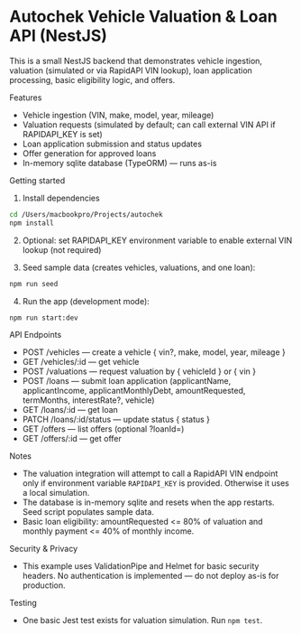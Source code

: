 # Autochek Vehicle Valuation & Loan API (NestJS)

This is a small NestJS backend that demonstrates vehicle ingestion, valuation (simulated or via RapidAPI VIN lookup), loan application processing, basic eligibility logic, and offers.

Features
- Vehicle ingestion (VIN, make, model, year, mileage)
- Valuation requests (simulated by default; can call external VIN API if RAPIDAPI_KEY is set)
- Loan application submission and status updates
- Offer generation for approved loans
- In-memory sqlite database (TypeORM) — runs as-is

Getting started

1. Install dependencies

```bash
cd /Users/macbookpro/Projects/autochek
npm install
```

2. Optional: set RAPIDAPI_KEY environment variable to enable external VIN lookup (not required)

3. Seed sample data (creates vehicles, valuations, and one loan):

```bash
npm run seed
```

4. Run the app (development mode):

```bash
npm run start:dev
```

API Endpoints
- POST /vehicles — create a vehicle { vin?, make, model, year, mileage }
- GET /vehicles/:id — get vehicle
- POST /valuations — request valuation by { vehicleId } or { vin }
- POST /loans — submit loan application (applicantName, applicantIncome, applicantMonthlyDebt, amountRequested, termMonths, interestRate?, vehicle)
- GET /loans/:id — get loan
- PATCH /loans/:id/status — update status { status }
- GET /offers — list offers (optional ?loanId=)
- GET /offers/:id — get offer

Notes
- The valuation integration will attempt to call a RapidAPI VIN endpoint only if environment variable `RAPIDAPI_KEY` is provided. Otherwise it uses a local simulation.
- The database is in-memory sqlite and resets when the app restarts. Seed script populates sample data.
- Basic loan eligibility: amountRequested <= 80% of valuation and monthly payment <= 40% of monthly income.

Security & Privacy
- This example uses ValidationPipe and Helmet for basic security headers. No authentication is implemented — do not deploy as-is for production.

Testing
- One basic Jest test exists for valuation simulation. Run `npm test`.
